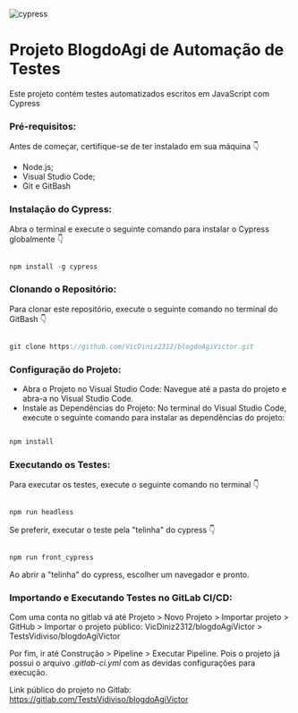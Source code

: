 ![cypress](https://github.com/VicDiniz2312/blogdoAgiVictor/assets/36644010/b3a93e74-c31d-4639-a80d-b44f68d7deae)

# **Projeto BlogdoAgi de Automação de Testes**

Este projeto contém testes automatizados escritos em JavaScript com Cypress

### **Pré-requisitos:**
Antes de começar, certifique-se de ter instalado em sua máquina 👇

- Node.js;
- Visual Studio Code;
- Git e GitBash

### **Instalação do Cypress:**
Abra o terminal e execute o seguinte comando para instalar o Cypress globalmente 👇
```js  

npm install -g cypress

```

### **Clonando o Repositório:**
Para clonar este repositório, execute o seguinte comando no terminal do GitBash 👇
```js  

git clone https://github.com/VicDiniz2312/blogdoAgiVictor.git

```


### **Configuração do Projeto:**
- Abra o Projeto no Visual Studio Code: Navegue até a pasta do projeto e abra-a no Visual Studio Code.
- Instale as Dependências do Projeto: No terminal do Visual Studio Code, execute o seguinte comando para instalar as dependências do projeto:
```js  

npm install

```

### **Executando os Testes:**
Para executar os testes, execute o seguinte comando no terminal 👇

```js  

npm run headless

```
Se preferir, executar o teste pela "telinha" do cypress 👇

```js  

npm run front_cypress

```
Ao abrir a "telinha" do cypress, escolher um navegador e pronto.

### **Importando e Executando Testes no GitLab CI/CD:**
Com uma conta no gitlab vá até Projeto > Novo Projeto > Importar projeto > GitHub > Importar o projeto público: VicDiniz2312/blogdoAgiVictor > TestsVidiviso/blogdoAgiVictor

Por fim, ir até Construção > Pipeline > Executar Pipeline. Pois o projeto já possui o arquivo _.gitlab-ci.yml_ com as devidas configurações para execução.

Link público do projeto no Gitlab: https://gitlab.com/TestsVidiviso/blogdoAgiVictor
